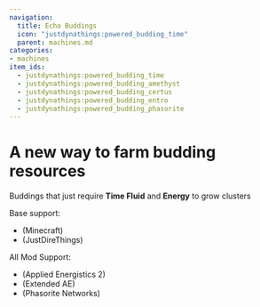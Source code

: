 ```yaml
---
navigation:
  title: Echo Buddings
  icon: "justdynathings:powered_budding_time"
  parent: machines.md
categories:
- machines
item_ids:
  - justdynathings:powered_budding_time
  - justdynathings:powered_budding_amethyst
  - justdynathings:powered_budding_certus
  - justdynathings:powered_budding_entro
  - justdynathings:powered_budding_phasorite
---
```


# A new way to farm budding resources

Buddings that just require **Time Fluid** and **Energy** to grow clusters

<GameScene zoom="2">
  <ImportStructure src="../nbt/budding.nbt" />
</GameScene>


Base support:
- <ItemLink id="justdynathings:powered_budding_amethyst"/> (Minecraft)
- <ItemLink id="justdynathings:powered_budding_time"/> (JustDireThings)


All Mod Support:
- <ItemLink id="justdynathings:powered_budding_certus"/> (Applied Energistics 2)
- <ItemLink id="justdynathings:powered_budding_entro"/> (Extended AE)
- <ItemLink id="justdynathings:powered_budding_phasorite"/> (Phasorite Networks)